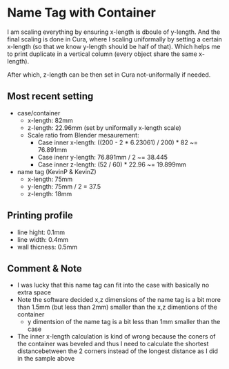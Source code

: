 # Name Tag with Container

I am scaling everything by ensuring x-length is dboule of y-length.
And the final scaling is done in Cura, where I scaling uniformally by setting a certain x-length (so that we know y-length should be half of that).
Which helps me to print duplicate in a vertical column (every object share the same x-length).

After which, z-length can be then set in Cura not-uniformally if needed.

## Most recent setting
- case/container
    - x-length: 82mm
    - z-length: 22.96mm (set by uniformally x-length scale)
    - Scale ratio from Blender mesaurement:
        - Case inner x-length: ((200 - 2 * 6.23061) / 200) * 82 ~= 76.891mm
        - Case inenr y-length: 76.891mm / 2 ~= 38.445
        - Case inner z-length: (52 / 60) * 22.96 ~= 19.899mm 
- name tag (KevinP & KevinZ)
    - x-length: 75mm
    - y-length: 75mm / 2 = 37.5
    - z-length: 18mm

## Printing profile
- line hight: 0.1mm
- line width: 0.4mm
- wall thicness: 0.5mm

## Comment & Note
- I was lucky that this name tag can fit into the case with basically no extra space
- Note the software decided x,z dimensions of the name tag is a bit more than 1.5mm (but less than 2mm) smaller than the x,z dimentions of the container
    - y dimentsion of the name tag is a bit less than 1mm smaller than the case
- The inner x-length calculation is kind of wrong because the coners of the container was beveled and thus I need to calculate the shortest distancebetween the 2 corners instead of the longest distance as I did in the sample above
